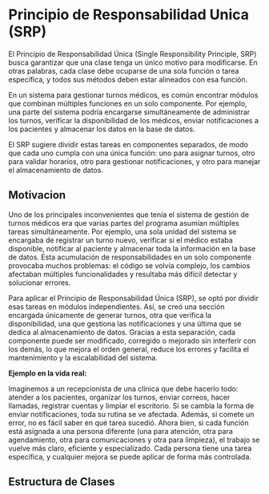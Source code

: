 # Principio de Responsabilidad Unica (SRP)

El Principio de Responsabilidad Única (Single Responsibility Principle, SRP) busca garantizar que una clase tenga un único motivo para modificarse. En otras palabras, cada clase debe ocuparse de una sola función o tarea específica, y todos sus métodos deben estar alineados con esa función.

En un sistema para gestionar turnos médicos, es común encontrar módulos que combinan múltiples funciones en un solo componente. Por ejemplo, una parte del sistema podría encargarse simultáneamente de administrar los turnos, verificar la disponibilidad de los médicos, enviar notificaciones a los pacientes y almacenar los datos en la base de datos.

El SRP sugiere dividir estas tareas en componentes separados, de modo que cada uno cumpla con una única función: uno para asignar turnos, otro para validar horarios, otro para gestionar notificaciones, y otro para manejar el almacenamiento de datos.

## Motivacion

Uno de los principales inconvenientes que tenía el sistema de gestión de turnos médicos era que varias partes del programa asumían múltiples tareas simultáneamente. Por ejemplo, una sola unidad del sistema se encargaba de registrar un turno nuevo, verificar si el médico estaba disponible, notificar al paciente y almacenar toda la información en la base de datos. Esta acumulación de responsabilidades en un solo componente provocaba muchos problemas: el código se volvía complejo, los cambios afectaban múltiples funcionalidades y resultaba más difícil detectar y solucionar errores.

Para aplicar el Principio de Responsabilidad Única (SRP), se optó por dividir esas tareas en módulos independientes. Así, se creó una sección encargada únicamente de generar turnos, otra que verifica la disponibilidad, una que gestiona las notificaciones y una última que se dedica al almacenamiento de datos. Gracias a esta separación, cada componente puede ser modificado, corregido o mejorado sin interferir con los demás, lo que mejora el orden general, reduce los errores y facilita el mantenimiento y la escalabilidad del sistema.

**Ejemplo en la vida real:**

Imaginemos a un recepcionista de una clínica que debe hacerlo todo: atender a los pacientes, organizar los turnos, enviar correos, hacer llamadas, registrar cuentas y limpiar el escritorio. Si se cambia la forma de enviar notificaciones, toda su rutina se ve afectada. Además, si comete un error, no es fácil saber en qué tarea sucedió. Ahora bien, si cada función está asignada a una persona diferente (una para atención, otra para agendamiento, otra para comunicaciones y otra para limpieza), el trabajo se vuelve más claro, eficiente y especializado. Cada persona tiene una tarea específica, y cualquier mejora se puede aplicar de forma más controlada.

## Estructura de Clases


